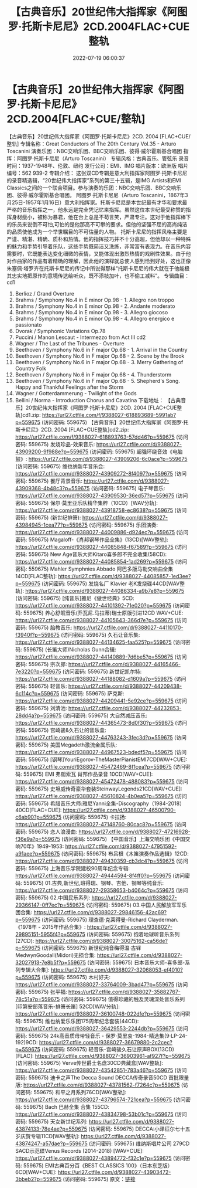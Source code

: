 ﻿---
title: 【古典音乐】20世纪伟大指挥家《阿图罗·托斯卡尼尼》2CD.2004FLAC+CUE整轨
date: 2022-07-19 06:00:37
categories: 古典音乐、新世纪、纯音雅乐
tags: 纯音雅乐
---
# 【古典音乐】20世纪伟大指挥家《阿图罗·托斯卡尼尼》2CD.2004[FLAC+CUE/整轨]

【古典音乐】20世纪伟大指挥家《阿图罗·托斯卡尼尼》2CD.
2004 [FLAC+CUE/整轨]
专辑名称：Great Conductors of The
20th Century Vol.35 - Arturo Toscanini
演奏乐团：NBC交响乐团、BBC交响乐团、彼得·威尔霍斯基合唱团
指挥：阿图罗·托斯卡尼尼（Arturo
Toscanini）
专辑风格：古典音乐、管弦乐
录音时间：1937-1948年、伦敦、纽约
发行公司：EMI、IMG
唱片版本：欧洲版
唱片编号：562 939-2
专辑介绍：
这张双CD专辑是意大利指挥家阿图罗·托斯卡尼尼的录音精选辑，“20世纪伟大指挥家”系列的第三十五辑，是IMG
Artists和EMI
Classics之间的一个联合项目。参与演奏的乐团：NBC交响乐团、BBC交响乐团、彼得·威尔霍斯基合唱团。
阿图罗·托斯卡尼尼（Arturo
Toscanini，1867年3月25日-1957年1月16日）意大利指挥家。托斯卡尼尼是本世纪最有才华和要求最严格的音乐指挥之一，他永远是完全凭记忆来指挥。虽然这位本世纪最受称赞的指挥身材瘦小，被称为暴君，他在台上总是不苟言笑，严肃专注。这对于他指挥棒下的乐员来说倒不可怕,可怕的是他那高不可攀的要求。但他的坚强不屈的高尚纯洁的品质使他成为一个举世瞩目的不可估量的人物。
托斯卡尼尼的指挥风格主要是严谨、精湛、精确、质朴和热情。他的指挥技巧并不十分高超，但他却以一种特殊的魅力和手势引导着乐队，这些手势既简洁又洗练，非常富有表现力。在音乐内容需要时，它既能表达变化细微的表情，又能体现出激烈热情的戏剧性效果。由于他对作曲家的作品有着精确的理解，因此他的演释就总使人感到恰到好处，这也正像朱塞佩·塔罗齐在托斯卡尼尼的传记中所说得那样“托斯卡尼尼的伟大就在于他能极其忠实地把原作的意境传达给听众，既不添枝加叶，也不偷工减料”。
专辑曲目：
cd1
01. Berlioz / Grand
Overture
02. Brahms / Symphony No.4 in E
minor Op.98 - 1. Allegro non troppo
03. Brahms / Symphony No.4 in E
minor Op.98 - 2. Andante moderato
04. Brahms / Symphony No.4 in E
minor Op.98 - 3. Allegro giocoso
05. Brahms / Symphony No.4 in E
minor Op.98 - 4. Allegro energico e passionato
06. Dvorak / Symphonic
Variations Op.78
07. Puccini / Manon Lescaut -
Intermezzo from Act III
cd2
01. Wagner / The Last of the
Tribunes - Overture
02. Beethoven / Symphony No.6
in F major Op.68 - 1. Arrival in the Country
03. Beethoven / Symphony No.6
in F major Op.68 - 2. Scene by the Brook
04. Beethoven / Symphony No.6
in F major Op.68 - 3. Merry Gathering of Country Folk
05. Beethoven / Symphony No.6
in F major Op.68 - 4. Thunderstorm
06. Beethoven / Symphony No.6
in F major Op.68 - 5. Shepherd's Song. Happy and Thankful Feelings
after the Storm
07. Wagner / Gotterdammerung -
Twilight of the Gods
08. Bellini / Norma -
Introduction Chorus and Cavatina
下载地址：
【古典音乐】20世纪伟大指挥家《阿图罗·托斯卡尼尼》2CD. 2004 [FLAC+CUE整轨]cd1.zip:
https://url27.ctfile.com/f/9388027-618893689-5991ab?p=559675
(访问密码: 559675)
【古典音乐】20世纪伟大指挥家《阿图罗·托斯卡尼尼》2CD. 2004 [FLAC+CUE整轨]cd2.zip: https://url27.ctfile.com/f/9388027-618893763-57dd46?p=559675
(访问密码: 559675)
发烧珍品-效果音乐:
https://url27.ctfile.com/d/9388027-43909200-9f988e?p=559675
(访问密码: 559675)
超强环绕音效《电脑鼓》:
https://url27.ctfile.com/d/9388027-43909206-6c0ace?p=559675
(访问密码: 559675)
维也纳新年音乐会:
https://url27.ctfile.com/d/9388027-43909272-8f4097?p=559675
(访问密码: 559675)
餐厅背景音乐:
https://url27.ctfile.com/d/9388027-43909368-4b48c3?p=559675
(访问密码: 559675)
电子琴音乐:
https://url27.ctfile.com/d/9388027-43909530-36ed57?p=559675
(访问密码: 559675)
保尔·莫里亚乐队精华集粹（10CD）[WAV分轨]:
https://url27.ctfile.com/d/9388027-43918758-ec8638?p=559675
(访问密码: 559675)
(新世纪排箫):
https://url27.ctfile.com/d/9388027-43984945-1cea77?p=559675
(访问密码: 559675)
乐团演奏:
https://url27.ctfile.com/d/9388027-44009886-d924ec?p=559675
(访问密码: 559675)
Magaloff-《肖邦钢琴作品全集》(13CD)[WAV整轨]:
https://url27.ctfile.com/d/9388027-44085848-f67589?p=559675
(访问密码: 559675)
New Age音乐大师Kitaro喜多郎不完全收集(58CD):
https://url27.ctfile.com/d/9388027-44085854-1ad269?p=559675
(访问密码: 559675)
Mahler Symphnies Abbado 阿巴多版马勒交响曲全集 14CD[FLAC整轨]:
https://url27.ctfile.com/d/9388027-44085857-1ed3ee?p=559675
(访问密码: 559675)
发烧名厂 Klavier 老K发烧碟44CD[WAV整轨]:
https://url27.ctfile.com/d/9388027-44086334-a9b7e8?p=559675
(访问密码: 559675)
[纯音乐]雅尼《傲世经典》5CD:
https://url27.ctfile.com/d/9388027-44101392-71e020?p=559675
(访问密码: 559675)
养心舒眠音乐(乔瓦尼.马拉蒂)瑞士原版引进12CD WAV+CUE:
https://url27.ctfile.com/d/9388027-44105643-366d7e?p=559675
(访问密码: 559675)
胎教音乐:
https://url27.ctfile.com/d/9388027-44110170-f3940f?p=559675
(访问密码: 559675)
久石让音乐集:
https://url27.ctfile.com/d/9388027-44134625-faa525?p=559675
(访问密码: 559675)
(长笛大师)Nicholas Gunn合辑:
https://url27.ctfile.com/d/9388027-44140889-7d6be5?p=559675
(访问密码: 559675)
宗次郎:
https://url27.ctfile.com/d/9388027-44165466-7e3220?p=559675
(访问密码: 559675)
新世纪凯尔特:
https://url27.ctfile.com/d/9388027-44188082-d1609a?p=559675
(访问密码: 559675)
轻音乐:
https://url27.ctfile.com/d/9388027-44209438-6c114c?p=559675
(访问密码: 559675)
萨克斯:
https://url27.ctfile.com/d/9388027-44209441-5e92ce?p=559675
(访问密码: 559675)
刘清池:
https://url27.ctfile.com/d/9388027-44232853-28dd4a?p=559675
(访问密码: 559675)
大自然减压音乐:
https://url27.ctfile.com/d/9388027-44365473-8d0f30?p=559675
(访问密码: 559675)
宫崎骏&久石让的音乐盒:
https://url27.ctfile.com/d/9388027-44763243-3fec3d?p=559675
(访问密码: 559675)
美国Megadeth激流金属乐队:
https://url27.ctfile.com/d/9388027-44967523-bdedf5?p=559675
(访问密码: 559675)
[钢琴]YouriEgorov-TheMasterPianistEMI7CD[WAV+CUE]:
https://url27.ctfile.com/d/9388027-45472469-8f1cea?p=559675
(访问密码: 559675)
EMI 弗朗索瓦 肖邦作品录音 10CD[WAV+CUE]:
https://url27.ctfile.com/d/9388027-45472478-488083?p=559675
(访问密码: 559675)
史坦威传奇豪华套装SteinwayLegends21CD[WAV+CUE]:
https://url27.ctfile.com/d/9388027-45610824-4b0ea5?p=559675
(访问密码: 559675)
希腊音乐大师:雅尼Yanni全集-Discography（1984-2018）40CD[FLAC+CUE]:
https://url27.ctfile.com/d/9388027-46500790-c6ab90?p=559675
(访问密码: 559675)
卡拉扬:
https://url27.ctfile.com/d/9388027-47148760-80cac8?p=559675
(访问密码: 559675)
恋人浪漫曲:
https://url27.ctfile.com/d/9388027-47216928-f36e9a?p=559675
(访问密码: 559675)
【中国音乐】上海交响乐团《中国交响70年》1949-1953:
https://url27.ctfile.com/d/9388027-47951592-a91aee?p=559675
(访问密码: 559675)
布吕根《木笛演奏作品选辑》12CD:
https://url27.ctfile.com/d/9388027-49430359-cb3dc4?p=559675
(访问密码: 559675)
上海音乐学院建校90周年纪念专辑:
https://url27.ctfile.com/d/9388027-49444594-8f4ff0?p=559675
(访问密码: 559675)
01.古典,新世纪,班得瑞、钢琴、吉他、钢琴等纯音乐: https://url27.ctfile.com/d/9388027-29358653-b4064c?p=559675
(访问密码: 559675)
02.中国民乐系列: https://url27.ctfile.com/d/9388027-29366147-0ff7ec?p=559675
(访问密码: 559675)
03.中国人民解放军军乐团合集: https://url27.ctfile.com/d/9388027-29846156-42ac69?p=559675
(访问密码: 559675)
理查德·克莱得曼-Richard Clayderman.《1978年 - 2015年作品合集》: https://url27.ctfile.com/d/9388027-29895151-5955f4?p=559675
(访问密码: 559675)
抱着地球听音乐系列(27CD): https://url27.ctfile.com/d/9388027-30075162-ca56de?p=559675
(访问密码: 559675)
新世纪纯音梅得温·古铎MedwynGoodall(Midori)无损合集: https://url27.ctfile.com/d/9388027-32027913-7e8b5f?p=559675
(访问密码: 559675)
日本音乐大师-喜多郎-系列专辑大合集]: https://url27.ctfile.com/d/9388027-32068053-ef4010?p=559675
(访问密码: 559675)
木村好夫: https://url27.ctfile.com/d/9388027-33764009-3bad47?p=559675
(访问密码: 559675)
张平福: https://url27.ctfile.com/d/9388027-35882767-78c51a?p=559675
(访问密码: 559675)
值得珍藏的触及灵魂深处音乐系列[印第安部落音乐-排箫长笛] 52CD[WAV分轨]: https://url27.ctfile.com/d/9388027-36100748-022dfe?p=559675
(访问密码: 559675)
维也纳爱乐乐团175周年纪念套装(44CD): https://url27.ctfile.com/d/9388027-36429553-2244db?p=559675
(访问密码: 559675)
24k高音质母带轻音乐 - 保罗·莫里哀-1984-精选集(9·LP-24-192)9CD: https://url27.ctfile.com/d/9388027-36679880-2c2cec?p=559675
(访问密码: 559675)
轻音乐-宫崎骏久石让原声BOX(13CD)[FLAC]: https://url27.ctfile.com/d/9388027-36903961-af927f?p=559675
(访问密码: 559675)
Verve传世爵士名盘30CD典藏盒[WAV整轨]: https://url27.ctfile.com/d/9388027-43542851-783a46?p=559675
(访问密码: 559675)
迪卡之声The Decca Sound DECCA传奇录音50CD 首批限量版: https://url27.ctfile.com/d/9388027-43781562-f7264c?p=559675
(访问密码: 559675)
和平之月系列76CD[WAV整轨]: https://url27.ctfile.com/d/9388027-43796574-721cea?p=559675
(访问密码: 559675)
Bach 巴赫全集 合集 155CD: https://url27.ctfile.com/d/9388027-43834798-53b01c?p=559675
(访问密码: 559675)
天女新世纪系列: https://url27.ctfile.com/d/9388027-43874133-78e4ae?p=559675
(访问密码: 559675)
DECCA:小泽征尔七十五岁庆贺专辑11CD[WAV整轨]: https://url27.ctfile.com/d/9388027-43874247-a57dae?p=559675
(访问密码: 559675)
维纳斯唱片公司 279CD SACD示范碟Venus Records (2014-2018) [WAV+CUE]: https://url27.ctfile.com/d/9388027-43894772-f32c1e?p=559675
(访问密码: 559675)
EMI古典百分百《BEST CLASSICS 100》（日本东芝版）6CD[WAV+CUE]: https://url27.ctfile.com/d/9388027-43903472-3bbeb2?p=559675
(访问密码: 559675)
原文：[链接](https://blog.sina.com.cn/s/blog_1647c7e7601030yff.html)